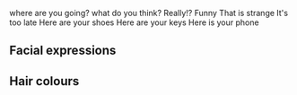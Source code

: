 where are you going?
what do you think?
Really!?
Funny
That is strange
It's too late
Here are your shoes
Here are your keys
Here is your phone


## Facial expressions

## Hair colours
